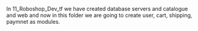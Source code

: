 In 11_Roboshop_Dev_tf we have created database servers and catalogue and web and now in this folder we are going to create user, cart, shipping, paymnet as modules.